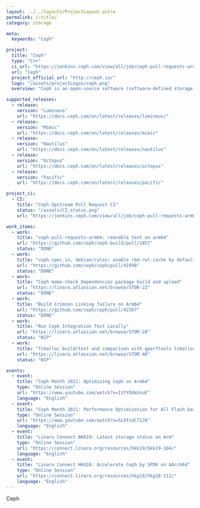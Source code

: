 ```yaml
---
layout: ../../layouts/ProjectLayout.astro
permalink: /:title/
category: storage

meta:
  keywords: "Ceph"

project:
  title: "Ceph"
  type: "C++"
  ci_url: "https://jenkins.ceph.com/view/all/job/ceph-pull-requests-arm64/"
  url: "Ceph"
  project_official_url: "http://ceph.io/"
  logo: "/assets/projectLogos/ceph.png"
  overview: "Ceph is an open-source software (software-defined storage) storage platform, implements object storage on a single distributed computer cluster, and provides 3-in-1 interfaces for object-, block- and file-level storage. Ceph aims primarily for completely distributed operation without a single point of failure, scalable to the exabyte level, and freely available. Ceph replicates data and makes it fault-tolerant, using commodity hardware, Ethernet IP and requiring no specific hardware support. The Ceph’s system offers disaster recovery and data redundancy through techniques such as replication, erasure coding, snapshots and storage cloning. As a result of its design, the system is both self-healing and self-managing, aiming to minimize administration time and other costs."

supported_releases:
  - release:
    version: "Luminous"
    url: "https://docs.ceph.com/en/latest/releases/luminous/"
  - release:
    version: "Mimic"
    url: "https://docs.ceph.com/en/latest/releases/mimic"
  - release:
    version: "Nautilus"
    url: "https://docs.ceph.com/en/latest/releases/nautilus"
  - release:
    version: "Octopus"
    url: "https://docs.ceph.com/en/latest/releases/octopus"
  - release:
    version: "Pacific"
    url: "https://docs.ceph.com/en/latest/releases/pacific"

project_ci:
  - CI:
    title: "Ceph Upstream Pull Request CI"
    status: "/assets/CI_status.png"
    url: "https://jenkins.ceph.com/view/all/job/ceph-pull-requests-arm64/"

work_items:
  - work:
    title: "ceph-pull-requests-arm64: reenable test on arm64"
    url: "https://github.com/ceph/ceph-build/pull/1857"
    status: "DONE"
  - work:
    title: "ceph.spec.in, debian/rules: enable rbd-rwl-cache by default"
    url: "https://github.com/ceph/ceph/pull/41998"
    status: "DONE"
  - work:
    title: "Ceph make-check Dependencies package build and upload"
    url: "https://linaro.atlassian.net/browse/STOR-22"
    status: "DONE"
  - work:
    title: "Build Crimson Linking failure on Arm64"
    url: "https://github.com/ceph/ceph/pull/42367"
    status: "DONE"
  - work:
    title: "Run Ceph Integration Test Locally"
    url: "https://linaro.atlassian.net/browse/STOR-28"
    status: "WIP"
  - work:
    title: "Tcmalloc build/test and comparison with gperftools tcmalloc funtion"
    url: "https://linaro.atlassian.net/browse/STOR-40"
    status: "WIP"

events:
  - event:
    title: "Ceph Month 2021: Optimizing Ceph on Arm64"
    type: "Online Session"
    url: "https://www.youtube.com/watch?v=IzYYOdm2nuE"
    language: "English"
  - event:
    title: "Ceph Month 2021: Performance Optimization for All Flash based on aarch64"
    type: "Online Session"
    url: "https://www.youtube.com/watch?v=SLOfsUC71J8"
    language: "English"
  - event:
    title: "Linaro Connect BKK19: Latest storage status on Arm"
    type: "Online Session"
    url: "https://connect.linaro.org/resources/bkk19/bkk19-104/"
    language: "English"
  - event:
    title: "Linaro Connect HKG18: Accelerate Ceph by SPDK on AArch64"
    type: "Online Session"
    url: "https://connect.linaro.org/resources/hkg18/hkg18-112/"
    language: "English"
---
```


<p>Ceph</p>
